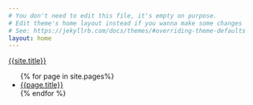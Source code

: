 ```yaml
---
# You don't need to edit this file, it's empty on purpose.
# Edit theme's home layout instead if you wanna make some changes
# See: https://jekyllrb.com/docs/themes/#overriding-theme-defaults
layout: home
---
```




  <nav class="blue">
    <div class="nav-wrapper">
      <a href="#" class="brand-logo">{{site.title}}</a>
      <ul id="nav-mobile" class="right hide-on-med-and-down">
      {% for page in site.pages%}
        <li><a href="{{page.url}}">{{page.title}}</a></li>
          {% endfor %}
      </ul>
    </div>
  </nav>
